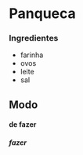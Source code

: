 # Panqueca

### Ingredientes

- farinha
- ovos
- leite
- sal



## Modo

#### de fazer 



##### fazer
